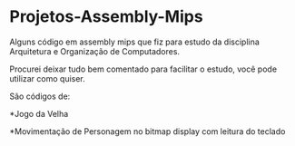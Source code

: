 # Projetos-Assembly-Mips
Alguns código em assembly mips que fiz para estudo da disciplina Arquitetura e Organização de Computadores.

Procurei deixar tudo bem comentado para facilitar o estudo, você pode utilizar como quiser.

São códigos de:

*Jogo da Velha

*Movimentação de Personagem no bitmap display com leitura do teclado
